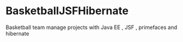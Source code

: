 # BasketballJSFHibernate
Basketball team manage projects with Java EE , JSF , primefaces and hibernate
